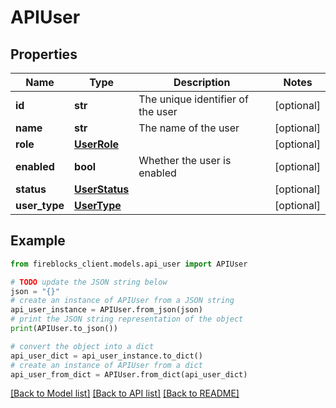 # APIUser


## Properties

Name | Type | Description | Notes
------------ | ------------- | ------------- | -------------
**id** | **str** | The unique identifier of the user | [optional] 
**name** | **str** | The name of the user | [optional] 
**role** | [**UserRole**](UserRole.md) |  | [optional] 
**enabled** | **bool** | Whether the user is enabled | [optional] 
**status** | [**UserStatus**](UserStatus.md) |  | [optional] 
**user_type** | [**UserType**](UserType.md) |  | [optional] 

## Example

```python
from fireblocks_client.models.api_user import APIUser

# TODO update the JSON string below
json = "{}"
# create an instance of APIUser from a JSON string
api_user_instance = APIUser.from_json(json)
# print the JSON string representation of the object
print(APIUser.to_json())

# convert the object into a dict
api_user_dict = api_user_instance.to_dict()
# create an instance of APIUser from a dict
api_user_from_dict = APIUser.from_dict(api_user_dict)
```
[[Back to Model list]](../README.md#documentation-for-models) [[Back to API list]](../README.md#documentation-for-api-endpoints) [[Back to README]](../README.md)



